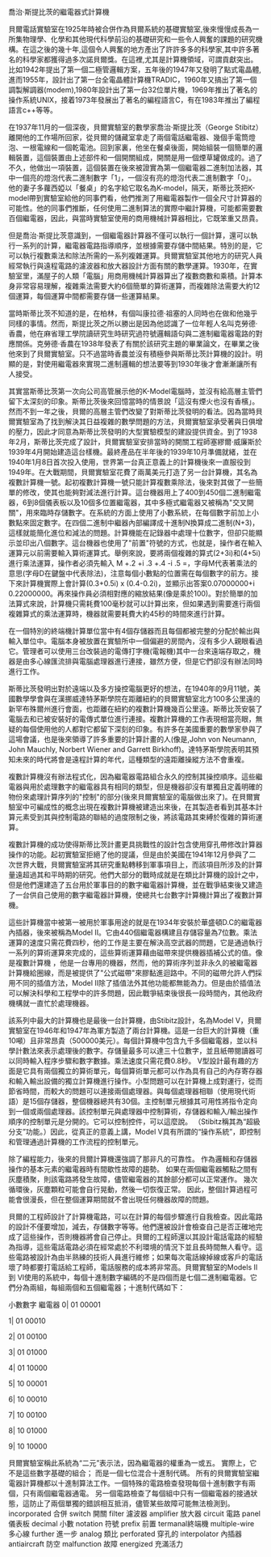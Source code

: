 喬治·斯提比茨的繼電器式計算機 

貝爾電話實驗室在1925年時被合併作為貝爾系統的基礎實驗室,後來慢慢成長為一所集物理學、化學和其他現代科學前沿的基礎研究和一些令人興奮的課題的研究機構。在這之後的幾十年,這個令人興奮的地方產出了許許多多的科學家,其中許多著名的科學家都獲得過多次諾貝爾獎。在這裡,尤其是計算機領域，可謂貢獻突出。比如1942年提出了第一個二極管邏輯方案，五年後的1947年又發明了點式電晶體,進而1955年，設計出了第一台全電晶體計算機TRADIC，1960年又搞出了第一個調製解調器(modem),1980年設計出了第一台32位單片機，1969年推出了著名的操作系統UNIX，接着1973年發展出了著名的編程語言C，有在1983年推出了編程語言c++等等。

在1937年11月的一個深夜，貝爾實驗室的數學家喬治·斯提比茨（George Stibitz）離開他的工作場所回家，從貝爾的儲藏室拿走了兩個電話繼電器、幾個手電筒燈泡、一根電線和一個乾電池。回到家裏，他坐在餐桌後面，開始組裝一個簡單的邏輯裝置，這個裝置由上述部件和一個開關組成，開關是用一個煙草罐做成的。過了不久，他做出一項裝置，這個裝置在後來被證實為第一個繼電器二進制加法器，其中一個亮的燈泡代表二進制數字「1」，一個沒有亮的燈泡代表二進制數字「0」。他的妻子多蘿西婭以「餐桌」的名字給它取名為K-model，隔天，斯蒂比茨把K-model帶到實驗室給他的同事們看，他們推測了用繼電器製作一個全尺寸計算器的可能性。他的同事們推斷，任何使用二進制算法的實際中繼計算機，可能都需要數百個繼電器，因此，與當時實驗室使用的商用機械計算器相比，它既笨重又昂貴。

但是喬治·斯提比茨意識到，一個繼電器計算器不僅可以執行一個計算，還可以執行一系列的計算，繼電器電路指導順序，並根據需要存儲中間結果。特別的是，它可以執行複數乘法和除法所需的一系列複雜運算。貝爾實驗室其他地方的研究人員經常執行與遠程電路的濾波器和放大器設計方面有關的數學運算。1930年，在實驗室里，滿屋子的人類「電腦」用商用機械計算器算出了複數商數和乘積。計算本身非常容易理解，複雜乘法需要大約6個簡單的算術運算，而複雜除法需要大約12個運算，每個運算中間都需要存儲一些運算結果。

當時斯蒂比茨不知道的是，在柏林，有個叫康拉德·祖塞的人同時也在做和他幾乎同樣的事情。然而，斯提比茨之所以勝出是因為他認識了一位年輕人名叫克勞德·香農，他在麻省理工學院讀研究生時研究過符號邏輯語句與二進制繼電器電路的對應關係。克勞德·香農在1938年發表了有關於該研究主題的畢業論文，在畢業之後他來到了貝爾實驗室。只不過當時香農並沒有積極參與斯蒂比茨計算機的設計。明顯的是，對使用繼電器來實現二進制邏輯的想法要等到1930年後才會漸漸讓所有人接受。

其實當斯蒂比茨第一次向公司高管展示他的K-Model電腦時，並沒有給高層主管們留下太深刻的印象。斯蒂比茨後來回憶當時的情景說「這沒有煙火也沒有香檳」。然而不到一年之後，貝爾的高層主管們改變了對斯蒂比茨發明的看法。因為當時貝爾實驗室為了找到解決其日益複雜的數學問題的方法，貝爾實驗室承受著與日俱增的壓力，因此才同意為斯蒂比茨發明的大型實驗模型的建設提供資金。到了1938年2月，斯蒂比茨完成了設計，貝爾實驗室安排當時的開關工程師塞繆爾·威廉斯於1939年4月開始建造這台樣機。最終產品在半年後的1939年10月準備就緒，並在1940年1月8日首次投入使用，世界第一台真正意義上的計算機後來一直服役到1949年。在大戰期間，貝爾實驗室花費了兩萬美元打造了另一台計算機，其名為複數計算機一號。起初複數計算機一號只能計算複數乘除法，後來對其做了一些簡單的修改，使其也能夠對減法進行計算。這台機器用上了400到450個二進制繼電器，6到8個儀表板以及10個多位置繼電器，其中多極式繼電器又被稱為"交叉開關"，用來臨時存儲數字。在系統的方面上使用了小數系統，在每個數字前加上小數點來固定數字。在四個二進制中繼器內部編譯成十進制N換算成二進制(N+3)，這樣就能簡化進位和減法的問題。計算機能在記錄器中處理十位數字，但卻只能顯示並印出八個數字。這台機器也使用了"前置"符號的方式，也就是，操作者在輸入運算元以前需要輸入算術運算式。舉例來說，要將兩個複雜的算式(2+3i)和(4+5i)進行乘法運算，操作者必須先輸入 M +.2 +i .3 +.4 -i .5 =，字母M代表著乘法的意思(字母D在鍵盤中代表除法)，注意每個小數點的位置需在每個數字的前方。接下來計算機實際上會計算(0.3+0.5i) x (0.4-0.2i)，並顯示出答案0.07000000+i 0.22000000。再來操作員必須相對應的縮放結果(像是乘於100)。對於簡單的加法算式來說，計算機只需耗費100毫秒就可以計算出來，但如果遇到需要進行兩個複雜算式的乘法運算時，機器就需要耗費大約45秒的時間來進行計算。

在一個特別的終端機計算單位當中有4個存儲器而且每個都被完整的分配於輸出與輸入單位中。電腦本身被放置在實驗所中一個偏避的房間內，沒有多少人親眼看過它。管理者可以使用三台改裝過的電傳打字機(電報機)其中一台來遠端存取之，機器是由多心線匯流排與電腦處理器進行連接，雖然方便，但是它們卻沒有辦法同時進行工作。

斯蒂比茨發明出對於遠端以及多方操控電腦更好的想法，在1940年的9月11號，美國數學學會與在漢挪威達特茅斯學院在距離紐約的貝爾實驗室北方100多公里遠的新罕布殊爾州進行會面，也距離在紐約的複數計算機幾百公里遠。斯蒂比茨安裝了電腦去和已被安裝好的電傳式單位進行連接。複數計算機的工作表現相當亮眼，無疑的每個使用他的人都對它都留下深刻的印象。有許多在美國重要的數學家參與了這場會議，也是後來領導了許多重要的計算計畫的人(像是,John von Neumann, John Mauchly, Norbert Wiener and Garrett Birkhoff)。達特茅斯學院表明其預知未來的時代將會是遠程計算的年代，這種類型的遠距離操縱方法不會重複。

複數計算機沒有辦法程式化，因為繼電器電路組合永久的控制其操控順序。這些繼電器與用於處理數字的繼電器具有相同的類型，但是機器卻沒有單獨且定義明確的物份來處理計算序列的"控制"的部分(後來貝爾實驗室的電腦做出來了)。在貝爾實驗室中可編成性的概念出現在複數計算機被建造出來後，在其製造者看到其基本計算元素受到其與控制電路的聯結的過度限制之後，將該電路其束縛於復雜的算術運算。

複數計算機的成功使得斯蒂比茨計畫更具挑戰性的設計包含使用穿孔帶修改計算器操作的功能。起初實驗室拒絕了他的提議，但是由於美國在1941年12月參與了二次世界大戰，貝爾實驗室將其研究重點轉移到軍事項目上，而該項目所涉及的計算量遠超過其和平時期的研究。他們大部分的戰時成就是在類比計算機的設計之中，但是他們還建造了五台用於軍事目的的數字繼電器計算機，並在戰爭結束後又建造了一台供自己使用的數字繼電器計算機，使總共七台數字計算機計算出了複數計算機。

這些計算機當中被第一被用於軍事用途的就是在1934年安裝於華盛頓D.C的繼電器內插器，後來被稱為Model II。它由440個繼電器構建且存儲容量為7位數。乘法運算的速度只需花費四秒，他的工作是主要在解決高空武器的問題，它是通過執行一系列的算術運算來完成的，這些算術運算藉由磁帶來提供機器插補公式的值。像是複數計算機
，他是一台專用的機器，然而，他的算術序列並非永久的被繼電器計算機給圈線，而是被提供了"公式磁帶"來膠黏進迴路中。不同的磁帶允許人們採用不同的插值方法，Model II除了插值法外其他功能都無能為力。但是由於插值法可以解決科學和工程學中的許多問題，因此戰爭結束後很長一段時間內，其他政府機構就一直忙於處理機器。

該系列中最大的計算機也是最後一台計算機，由Stibitz設計，名為Model V，貝爾實驗室在1946年和1947年為軍方製造了兩台計算機。這是一台巨大的計算機（重10噸）且非常昂貴（500000美元）。每個計算機中包含九千多個繼電器，並以科學計數法來表示處理後的數字。存儲量最多可以達三十位數字，並且紙帶閱讀器可以同時輸入程序步驟和數字數據。乘法速度只需花費0.8秒。 V型設計最有趣的方面是它具有兩個獨立的算術單元，每個算術單元都可以作為具有自己的內存寄存器和輸入輸出設備的獨立計算機進行操作。小型問題可以在計算機上成對運行，從而節省時間，而較大的問題可以連接兩個處理器。與每個處理器相聯（使用現代術語）是15個存儲器，整個機器總共有30個。主控制單元根據其可用性將指令定向到一個或兩個處理器。該控制單元與處理器中控制算術，存儲器和輸入/輸出操作順序的控制單元是分開的。它可以控制控件，可以這麼說。 （Stibitz稱其為“超級分支”功能。）因此，從真正的意義上講，Model V具有所謂的“操作系統”，即控制和管理通過計算機的工作流程的控制單元。

除了編程能力，後來的貝爾計算機還強調了那非凡的可靠性。 作為邏輯和存儲器操作的基本元素的繼電器時有間歇性故障的趨勢。 如果在兩個繼電器觸點之間有灰塵積聚，則該電路將發生故障，儘管繼電器的其餘部分都可以正常運作。 幾次循環後，灰塵顆粒可能會自行晃動，然後一切恢復正常。 因此，整個計算過程可能會很漫長，但在整個運算期間就不會出現任何機器故障的問題。

貝爾的工程師設計了計算機電路，可以在計算的每個步驟進行自我檢查。因此電路的設計不僅要增加，減去，存儲數字等等。他們還被設計會檢查自己是否正確地完成了這些操作，否則機器將會自己停止。貝爾的工程師還以其設計電話電路的經驗為指導，這些電話電路必須在經常處於不利環境的情況下並且長時間無人看守。這些電路被設計為由半熟練的技術人員進行維修；如果每次電話線掉線或客戶的電話壞了時都要打電話給工程師，電話服務的成本將非常高。貝爾實驗室的Models II到 VI使用的系統中，每個十進制數字編碼的不是四個而是七個二進制繼電器。它們分為兩組，每組兩個和五個繼電器；十進制代碼如下：

小數數字 繼電器
0|	01	00001

1|	01	00010

2|	01	00100

3|	01	01000

4|	01	10000

5|	10	00001

6|	10	00010

7|	10	00100

8|	10	01000

9|	10	10000

貝爾實驗室稱此系統為“二元”表示法，因為繼電器的權重為一或五。 實際上，它不是這些數字基礎的組合； 而是一個七位混合十進制代碼。 所有的貝爾實驗室繼電器計算機都以十進制算法工作。一個特殊的電路檢查發現每個十進制數字有兩個，只有兩個繼電器通電。 另一個電路檢查了每個組中只有一個繼電器的接通狀態，這防止了兩個單獨的錯誤相互抵消，儘管某些故障可能無法檢測到。
incorporated 合併
switch 開關 
filter 濾波器
amplifier 放大器
circuit 電路
panel 儀表板
decimal 小數
notation 符號
prefix 前置
termanal終端機
multiple-wire 多心線
further 進一步
analog 類比
perforated 穿孔的
interpolator 內插器
antiaircraft 防空
malfunction 故障
energized 充滿活力
